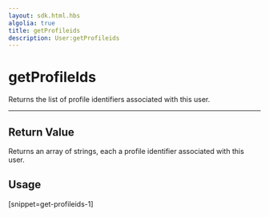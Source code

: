 ```yaml
---
layout: sdk.html.hbs
algolia: true
title: getProfileids
description: User:getProfileids
---
```


  

# getProfileIds
Returns the list of profile identifiers associated with this user.

---

## Return Value

Returns an array of strings, each a profile identifier associated with this user.

## Usage

[snippet=get-profileids-1]

